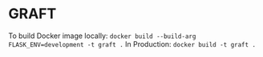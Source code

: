 # GRAFT

To build Docker image locally: `docker build --build-arg FLASK_ENV=development -t graft .`
In Production: `docker build -t graft .`